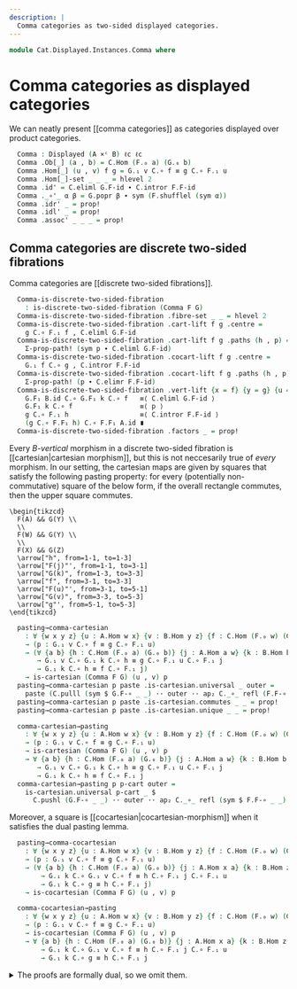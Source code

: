 ```yaml
---
description: |
  Comma categories as two-sided displayed categories.
---
```

<!--
```agda
open import Cat.Displayed.TwoSided.Discrete
open import Cat.Displayed.Cocartesian
open import Cat.Displayed.Cartesian
open import Cat.Instances.Product
open import Cat.Displayed.Base
open import Cat.Prelude

import Cat.Functor.Reasoning
import Cat.Reasoning
```
-->
```agda
module Cat.Displayed.Instances.Comma where
```

# Comma categories as displayed categories

We can neatly present [[comma categories]] as categories displayed over
product categories.

<!--
```agda
module _
  {oa ℓa ob ℓb oc ℓc}
  {A : Precategory oa ℓa}
  {B : Precategory ob ℓb}
  {C : Precategory oc ℓc}
  (F : Functor A C)
  (G : Functor B C)
  where
  private
    module A = Cat.Reasoning A
    module B = Cat.Reasoning B
    module C = Cat.Reasoning C
    module F = Cat.Functor.Reasoning F
    module G = Cat.Functor.Reasoning G

  open Displayed
```
-->

```agda
  Comma : Displayed (A ×ᶜ B) ℓc ℓc
  Comma .Ob[_] (a , b) = C.Hom (F.₀ a) (G.₀ b)
  Comma .Hom[_] (u , v) f g = G.₁ v C.∘ f ≡ g C.∘ F.₁ u
  Comma .Hom[_]-set _ _ _ = hlevel 2
  Comma .id' = C.eliml G.F-id ∙ C.intror F.F-id
  Comma ._∘'_ α β = G.popr β ∙ sym (F.shufflel (sym α))
  Comma .idr' _ = prop!
  Comma .idl' _ = prop!
  Comma .assoc' _ _ _ = prop!
```

## Comma categories are discrete two-sided fibrations

<!--
```agda
module _
  {oa ℓa ob ℓb oc ℓc}
  {A : Precategory oa ℓa}
  {B : Precategory ob ℓb}
  {C : Precategory oc ℓc}
  {F : Functor A C}
  {G : Functor B C}
  where
  private
    module A = Cat.Reasoning A
    module B = Cat.Reasoning B
    module C = Cat.Reasoning C
    module F = Cat.Functor.Reasoning F
    module G = Cat.Functor.Reasoning G

  open is-discrete-two-sided-fibration
  open Displayed
```
-->

Comma categories are [[discrete two-sided fibrations]].

```agda
  Comma-is-discrete-two-sided-fibration
    : is-discrete-two-sided-fibration (Comma F G)
  Comma-is-discrete-two-sided-fibration .fibre-set _ _ = hlevel 2
  Comma-is-discrete-two-sided-fibration .cart-lift f g .centre =
    g C.∘ F.₁ f , C.eliml G.F-id
  Comma-is-discrete-two-sided-fibration .cart-lift f g .paths (h , p) =
    Σ-prop-path! (sym p ∙ C.eliml G.F-id)
  Comma-is-discrete-two-sided-fibration .cocart-lift f g .centre =
    G.₁ f C.∘ g , C.intror F.F-id
  Comma-is-discrete-two-sided-fibration .cocart-lift f g .paths (h , p) =
    Σ-prop-path! (p ∙ C.elimr F.F-id)
  Comma-is-discrete-two-sided-fibration .vert-lift {x = f} {y = g} {u = h} {v = k} p =
    G.F₁ B.id C.∘ G.F₁ k C.∘ f   ≡⟨ C.eliml G.F-id ⟩
    G.F₁ k C.∘ f                 ≡⟨ p ⟩
    g C.∘ F.₁ h                  ≡⟨ C.intror F.F-id ⟩
    (g C.∘ F.F₁ h) C.∘ F.F₁ A.id ∎
  Comma-is-discrete-two-sided-fibration .factors _ = prop!
```

Every *$B$-vertical* morphism in a discrete two-sided fibration is [[cartesian|cartesian morphism]],
but this is not neccesarily true of *every* morphism. In our setting,
the cartesian maps are given by squares that satisfy the following
pasting property: for every (potentially non-commutative) square of the below
form, if the overall rectangle commutes, then the upper square commutes.

~~~{.quiver}
\begin{tikzcd}
  F(A) && G(Y) \\
  \\
  F(W) && G(Y) \\
  \\
  F(X) && G(Z)
  \arrow["h", from=1-1, to=1-3]
  \arrow["F(j)"', from=1-1, to=3-1]
  \arrow["G(k)", from=1-3, to=3-3]
  \arrow["f", from=3-1, to=3-3]
  \arrow["F(u)"', from=3-1, to=5-1]
  \arrow["G(v)", from=3-3, to=5-3]
  \arrow["g"', from=5-1, to=5-3]
\end{tikzcd}
~~~

```agda
  pasting→comma-cartesian
    : ∀ {w x y z} {u : A.Hom w x} {v : B.Hom y z} {f : C.Hom (F.₀ w) (G.₀ y)} {g : C.Hom (F.₀ x) (G.₀ z)}
    → (p : G.₁ v C.∘ f ≡ g C.∘ F.₁ u)
    → (∀ {a b} {h : C.Hom (F.₀ a) (G.₀ b)} {j : A.Hom a w} {k : B.Hom b y}
       → G.₁ v C.∘ G.₁ k C.∘ h ≡ g C.∘ F.₁ u C.∘ F.₁ j
       → G.₁ k C.∘ h ≡ f C.∘ F.₁ j)
    → is-cartesian (Comma F G) (u , v) p
  pasting→comma-cartesian p paste .is-cartesian.universal _ outer =
    paste (C.pulll (sym $ G.F-∘ _ _) ·· outer ·· ap₂ C._∘_ refl (F.F-∘ _ _))
  pasting→comma-cartesian p paste .is-cartesian.commutes _ _ = prop!
  pasting→comma-cartesian p paste .is-cartesian.unique _ _ = prop!

  comma-cartesian→pasting
    : ∀ {w x y z} {u : A.Hom w x} {v : B.Hom y z} {f : C.Hom (F.₀ w) (G.₀ y)} {g : C.Hom (F.₀ x) (G.₀ z)}
    → (p : G.₁ v C.∘ f ≡ g C.∘ F.₁ u)
    → is-cartesian (Comma F G) (u , v) p
    → ∀ {a b} {h : C.Hom (F.₀ a) (G.₀ b)} {j : A.Hom a w} {k : B.Hom b y}
       → G.₁ v C.∘ G.₁ k C.∘ h ≡ g C.∘ F.₁ u C.∘ F.₁ j
       → G.₁ k C.∘ h ≡ f C.∘ F.₁ j
  comma-cartesian→pasting p p-cart outer =
    is-cartesian.universal p-cart _ $
      C.pushl (G.F-∘ _ _) ·· outer ·· ap₂ C._∘_ refl (sym $ F.F-∘ _ _)
```

Moreover, a square is [[cocartesian|cocartesian-morphism]] when it satisfies
the dual pasting lemma.

```agda
  pasting→comma-cocartesian
    : ∀ {w x y z} {u : A.Hom w x} {v : B.Hom y z} {f : C.Hom (F.₀ w) (G.₀ y)} {g : C.Hom (F.₀ x) (G.₀ z)}
    → (p : G.₁ v C.∘ f ≡ g C.∘ F.₁ u)
    → (∀ {a b} {h : C.Hom (F.₀ a) (G.₀ b)} {j : A.Hom x a} {k : B.Hom z b}
        → G.₁ k C.∘ G.₁ v C.∘ f ≡ h C.∘ F.₁ j C.∘ F.₁ u
        → G.₁ k C.∘ g ≡ h C.∘ F.₁ j)
    → is-cocartesian (Comma F G) (u , v) p

  comma-cocartesian→pasting
    : ∀ {w x y z} {u : A.Hom w x} {v : B.Hom y z} {f : C.Hom (F.₀ w) (G.₀ y)} {g : C.Hom (F.₀ x) (G.₀ z)}
    → (p : G.₁ v C.∘ f ≡ g C.∘ F.₁ u)
    → is-cocartesian (Comma F G) (u , v) p
    → ∀ {a b} {h : C.Hom (F.₀ a) (G.₀ b)} {j : A.Hom x a} {k : B.Hom z b}
        → G.₁ k C.∘ G.₁ v C.∘ f ≡ h C.∘ F.₁ j C.∘ F.₁ u
        → G.₁ k C.∘ g ≡ h C.∘ F.₁ j

```

<details>
<summary>The proofs are formally dual, so we omit them.
</summary>

```agda
  pasting→comma-cocartesian p paste .is-cocartesian.universal _ outer =
    paste (C.pulll (sym $ G.F-∘ _ _) ·· outer ·· ap₂ C._∘_ refl (F.F-∘ _ _))
  pasting→comma-cocartesian p paste .is-cocartesian.commutes _ _ = prop!
  pasting→comma-cocartesian p paste .is-cocartesian.unique _ _ = prop!

  comma-cocartesian→pasting p p-cocart outer =
    is-cocartesian.universal p-cocart _ $
      C.pushl (G.F-∘ _ _) ·· outer ·· ap₂ C._∘_ refl (sym $ F.F-∘ _ _)
```
</details>
